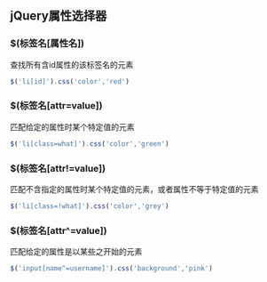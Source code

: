 ## jQuery属性选择器

### $(标签名[属性名])
查找所有含id属性的该标签名的元素
```javascript
$('li[id]').css('color','red')
```
### $(标签名[attr=value])
匹配给定的属性时某个特定值的元素
```javascript
$('li[class=what]').css('color','green')
```
### $(标签名[attr!=value])
匹配不含指定的属性时某个特定值的元素，或者属性不等于特定值的元素

```javascript
$('li[class=!what]').css('color','grey')
```
### $(标签名[attr^=value])
匹配给定的属性是以某些之开始的元素
```javascript
$('input[name^=username]').css('background','pink')
```
